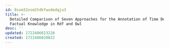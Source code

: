 ```yaml
---
id: 8sxm32xsm2tdkfwu4edqju3
title: >-
  Detailed Comparison of Seven Approaches for the Annotation of Time Dependent
  Factual Knowledge in Rdf and Owl
desc: ''
updated: 1722406023226
created: 1722406020822
---
```


